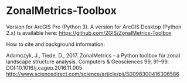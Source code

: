 # ZonalMetrics-Toolbox
Version for ArcGIS Pro (Python 3). A version for ArcGIS Desktop (Python 2.x) is available here: https://github.com/ZGIS/ZonalMetrics-Toolbox

How to cite and background information:

Adamczyk, J., Tiede, D., 2017. ZonalMetrics - a Python toolbox for zonal landscape structure analysis. Computers & Geosciences 99, 91–99. DOI:10.1016/j.cageo.2016.11.005
http://www.sciencedirect.com/science/article/pii/S0098300416306586
